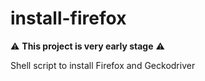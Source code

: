 # install-firefox

⚠️ **This project is very early stage** ⚠️

Shell script to install Firefox and Geckodriver
